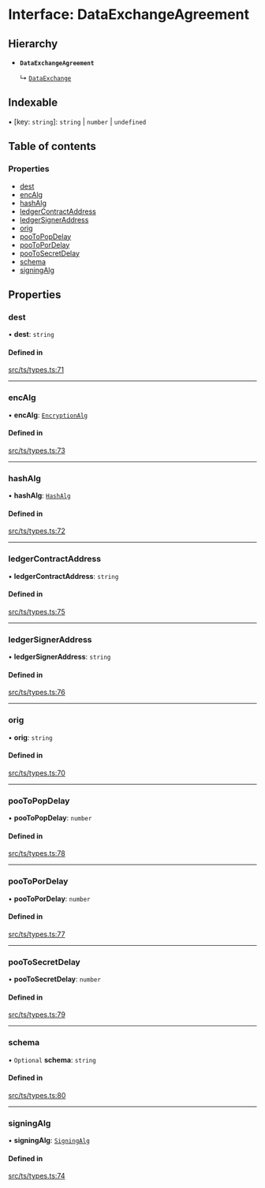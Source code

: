 # Interface: DataExchangeAgreement

## Hierarchy

- **`DataExchangeAgreement`**

  ↳ [`DataExchange`](DataExchange.md)

## Indexable

▪ [key: `string`]: `string` \| `number` \| `undefined`

## Table of contents

### Properties

- [dest](DataExchangeAgreement.md#dest)
- [encAlg](DataExchangeAgreement.md#encalg)
- [hashAlg](DataExchangeAgreement.md#hashalg)
- [ledgerContractAddress](DataExchangeAgreement.md#ledgercontractaddress)
- [ledgerSignerAddress](DataExchangeAgreement.md#ledgersigneraddress)
- [orig](DataExchangeAgreement.md#orig)
- [pooToPopDelay](DataExchangeAgreement.md#pootopopdelay)
- [pooToPorDelay](DataExchangeAgreement.md#pootopordelay)
- [pooToSecretDelay](DataExchangeAgreement.md#pootosecretdelay)
- [schema](DataExchangeAgreement.md#schema)
- [signingAlg](DataExchangeAgreement.md#signingalg)

## Properties

### dest

• **dest**: `string`

#### Defined in

[src/ts/types.ts:71](https://gitlab.com/i3-market/code/wp3/t3.2/conflict-resolution/non-repudiation-protocol/-/blob/a77470d/src/ts/types.ts#L71)

___

### encAlg

• **encAlg**: [`EncryptionAlg`](../API.md#encryptionalg)

#### Defined in

[src/ts/types.ts:73](https://gitlab.com/i3-market/code/wp3/t3.2/conflict-resolution/non-repudiation-protocol/-/blob/a77470d/src/ts/types.ts#L73)

___

### hashAlg

• **hashAlg**: [`HashAlg`](../API.md#hashalg)

#### Defined in

[src/ts/types.ts:72](https://gitlab.com/i3-market/code/wp3/t3.2/conflict-resolution/non-repudiation-protocol/-/blob/a77470d/src/ts/types.ts#L72)

___

### ledgerContractAddress

• **ledgerContractAddress**: `string`

#### Defined in

[src/ts/types.ts:75](https://gitlab.com/i3-market/code/wp3/t3.2/conflict-resolution/non-repudiation-protocol/-/blob/a77470d/src/ts/types.ts#L75)

___

### ledgerSignerAddress

• **ledgerSignerAddress**: `string`

#### Defined in

[src/ts/types.ts:76](https://gitlab.com/i3-market/code/wp3/t3.2/conflict-resolution/non-repudiation-protocol/-/blob/a77470d/src/ts/types.ts#L76)

___

### orig

• **orig**: `string`

#### Defined in

[src/ts/types.ts:70](https://gitlab.com/i3-market/code/wp3/t3.2/conflict-resolution/non-repudiation-protocol/-/blob/a77470d/src/ts/types.ts#L70)

___

### pooToPopDelay

• **pooToPopDelay**: `number`

#### Defined in

[src/ts/types.ts:78](https://gitlab.com/i3-market/code/wp3/t3.2/conflict-resolution/non-repudiation-protocol/-/blob/a77470d/src/ts/types.ts#L78)

___

### pooToPorDelay

• **pooToPorDelay**: `number`

#### Defined in

[src/ts/types.ts:77](https://gitlab.com/i3-market/code/wp3/t3.2/conflict-resolution/non-repudiation-protocol/-/blob/a77470d/src/ts/types.ts#L77)

___

### pooToSecretDelay

• **pooToSecretDelay**: `number`

#### Defined in

[src/ts/types.ts:79](https://gitlab.com/i3-market/code/wp3/t3.2/conflict-resolution/non-repudiation-protocol/-/blob/a77470d/src/ts/types.ts#L79)

___

### schema

• `Optional` **schema**: `string`

#### Defined in

[src/ts/types.ts:80](https://gitlab.com/i3-market/code/wp3/t3.2/conflict-resolution/non-repudiation-protocol/-/blob/a77470d/src/ts/types.ts#L80)

___

### signingAlg

• **signingAlg**: [`SigningAlg`](../API.md#signingalg)

#### Defined in

[src/ts/types.ts:74](https://gitlab.com/i3-market/code/wp3/t3.2/conflict-resolution/non-repudiation-protocol/-/blob/a77470d/src/ts/types.ts#L74)
